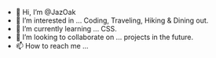 - 👋 Hi, I’m @JazOak
- 👀 I’m interested in ... Coding, Traveling, Hiking & Dining out.
- 🌱 I’m currently learning ... CSS.
- 💞️ I’m looking to collaborate on ... projects in the future.
- 📫 How to reach me ...

<!---
JazOak/JazOak is a ✨ special ✨ repository because its `README.md` (this file) appears on your GitHub profile.
You can click the Preview link to take a look at your changes.
--->
